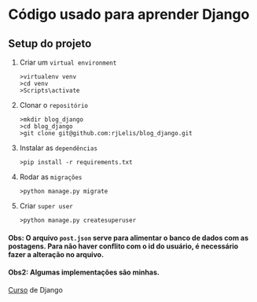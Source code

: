 # Código usado para aprender Django

## Setup do projeto

1.  Criar um `virtual environment`

    ```
    >virtualenv venv
    >cd venv
    >Scripts\activate
    ```

2. Clonar o `repositório`
    
    ```
    >mkdir blog_django
    >cd blog_django
    >git clone git@github.com:rjLelis/blog_django.git
    ```

3. Instalar as `dependências`

    ```
    >pip install -r requirements.txt
    ```

4. Rodar as `migrações`

    ```
    >python manage.py migrate
    ```

5. Criar `super user`

    ```
    >python manage.py createsuperuser
    ```

#### Obs: O arquivo `post.json` serve para alimentar o banco de dados com as postagens. Para não haver conflito com o id do usuário, é necessário fazer a alteração no arquivo.

#### Obs2: Algumas implementações são minhas.

[Curso](https://www.youtube.com/playlist?list=PL-osiE80TeTtoQCKZ03TU5fNfx2UY6U4p) de Django



